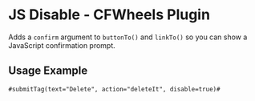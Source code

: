 # JS Disable - CFWheels Plugin

Adds a `confirm` argument to `buttonTo()` and `linkTo()` so you can show a JavaScript confirmation prompt.

## Usage Example

```
#submitTag(text="Delete", action="deleteIt", disable=true)#
```
